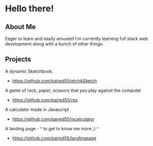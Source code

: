 # Hello there!

## About Me 
Eager to learn and easily amused! I'm currently learning full stack web development along with a bunch of other things.

## Projects

A dynamic Sketchbook.

+ https://github.com/paired55/etchASketch

A game of rock, paper, scissors that you play against the computer

+ https://github.com/paired55/rps

A calculator made in Javascript 

+ https://github.com/paired55/jscalculator

A landing page - ^ to get to know me more ;) ^

+ https://github.com/paired55/landingpage
